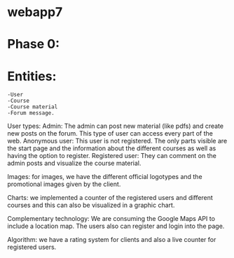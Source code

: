 # webapp7

# Phase 0:

# Entities: 
	-User
	-Course
	-Course material
	-Forum message.

User types:
	Admin: The admin can post new material (like pdfs) and create new posts on the forum. This type of user can access every part of the web.
	Anonymous user: This user is not registered. The only parts visible are the start page and the information about the different courses as well as having the option to register.
	Registered user: They can comment on the admin posts and visualize the course material.

Images: for images, we have the different official logotypes and the promotional images given by the client.

Charts: we implemented a counter of the registered users and different courses and this can also be visualized in a graphic chart.

Complementary technology: We are consuming the Google Maps API to include a location map. The users also can register and login into the page.

Algorithm: we have a rating system for clients and also a live counter for registered users. 
